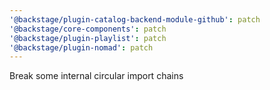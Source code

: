 ```yaml
---
'@backstage/plugin-catalog-backend-module-github': patch
'@backstage/core-components': patch
'@backstage/plugin-playlist': patch
'@backstage/plugin-nomad': patch
---
```


Break some internal circular import chains
